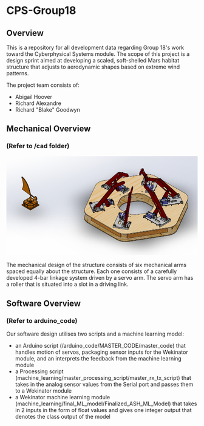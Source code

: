 # CPS-Group18

## Overview

This is a repository for all development data regarding Group 18's work toward the Cyberphysical Systems module. The scope of this project is a design sprint aimed at developing a scaled, soft-shelled Mars habitat structure that adjusts to aerodynamic shapes based on extreme wind patterns.  

The project team consists of:
- Abigail Hoover
- Richard Alexandre
- Richard "Blake" Goodwyn

## Mechanical Overview 
### (Refer to /cad folder)

![Top Level Assembly](https://github.com/blake-goodwyn/CPS-Group18/blob/main/images/tla.png)

The mechanical design of the structure consists of six mechanical arms spaced equally about the structure. Each one consists of a carefully developed 4-bar linkage system driven by a servo arm. The servo arm has a roller that is situated into a slot in a driving link.

## Software Overview
### (Refer to arduino_code)

Our software design utilises two scripts and a machine learning model: 
- an Arduino script (/arduino_code/MASTER_CODE/master_code) that handles motion of servos, packaging sensor inputs for the Wekinator module, 
and an interprets the feedback from the machine learning module
- a Processing script (machine_learning/master_processing_script/master_rx_tx_script) that takes in the analog sensor values from the Serial port and passes them to a Wekinator module
- a Wekinator machine learning module (machine_learning/final_ML_model/Finalized_ASH_ML_Model) that takes in 2 inputs in the form of float values and gives one integer output that denotes the class output of the model
